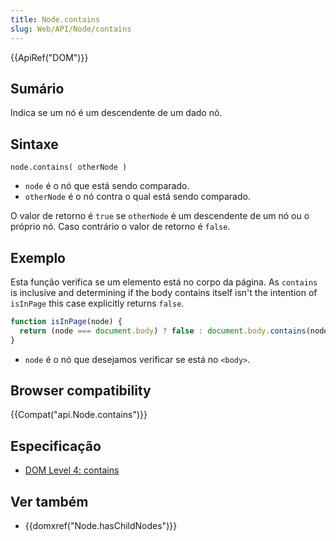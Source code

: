 ```yaml
---
title: Node.contains
slug: Web/API/Node/contains
---
```


{{ApiRef("DOM")}}

## Sumário

Indica se um nó é um descendente de um dado nó.

## Sintaxe

```
node.contains( otherNode )
```

- `node` é o nó que está sendo comparado.
- `otherNode` é o nó contra o qual está sendo comparado.

O valor de retorno é `true` se `otherNode` é um descendente de um nó ou o próprio nó. Caso contrário o valor de retorno é `false`.

## Exemplo

Esta função verifica se um elemento está no corpo da página. As `contains` is inclusive and determining if the body contains itself isn't the intention of `isInPage` this case explicitly returns `false`.

```js
function isInPage(node) {
  return (node === document.body) ? false : document.body.contains(node);
}
```

- `node` é o nó que desejamos verificar se está no `<body>`.

## Browser compatibility

{{Compat("api.Node.contains")}}

## Especificação

- [DOM Level 4: contains](http://www.w3.org/TR/domcore/#dom-node-contains)

## Ver também

- {{domxref("Node.hasChildNodes")}}
